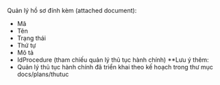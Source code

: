 Quản lý hồ sơ đính kèm (attached document):
- Mã
- Tên
- Trạng thái
- Thứ tự
- Mô tả
- IdProcedure (tham chiếu quản lý thủ tục hành chính)
**Lưu ý thêm:
- Quản lý thủ tục hành chính đã triển khai theo kế hoạch trong thư mục docs/plans/thutuc